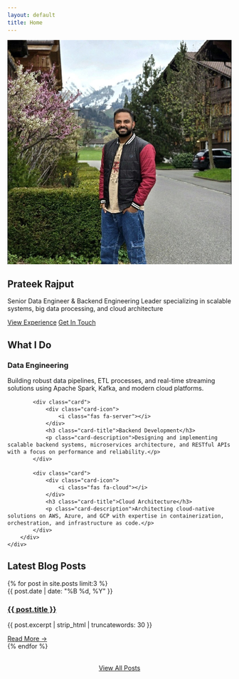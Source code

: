 ```yaml
---
layout: default
title: Home
---
```


<section class="hero">
    <div class="hero-container">
        <div class="hero-avatar">
            <img src="/assets/images/profile.jpg" 
                 alt="Prateek Rajput - Senior Data Engineer" 
                 class="hero-avatar-img"
                 onerror="this.onerror=null; this.src='https://github.com/prateek-217.png';">
            <i class="fas fa-user-circle" style="font-size: 150px; color: var(--primary-color); display: none;"></i>
        </div>
        <h1 class="hero-title">Prateek Rajput</h1>
        <p class="hero-subtitle">Senior Data Engineer & Backend Engineering Leader specializing in scalable systems, big data processing, and cloud architecture</p>
        <div class="hero-cta">
            <a href="/experience" class="btn btn-primary">View Experience</a>
            <a href="/contact" class="btn btn-outline">Get In Touch</a>
        </div>
    </div>
</section>

<section class="section">
    <div class="section-container">
        <h2 class="section-title">What I Do</h2>
        <div class="card-grid">
            <div class="card">
                <div class="card-icon">
                    <i class="fas fa-database"></i>
                </div>
                <h3 class="card-title">Data Engineering</h3>
                <p class="card-description">Building robust data pipelines, ETL processes, and real-time streaming solutions using Apache Spark, Kafka, and modern cloud platforms.</p>
            </div>
            
            <div class="card">
                <div class="card-icon">
                    <i class="fas fa-server"></i>
                </div>
                <h3 class="card-title">Backend Development</h3>
                <p class="card-description">Designing and implementing scalable backend systems, microservices architecture, and RESTful APIs with a focus on performance and reliability.</p>
            </div>
            
            <div class="card">
                <div class="card-icon">
                    <i class="fas fa-cloud"></i>
                </div>
                <h3 class="card-title">Cloud Architecture</h3>
                <p class="card-description">Architecting cloud-native solutions on AWS, Azure, and GCP with expertise in containerization, orchestration, and infrastructure as code.</p>
            </div>
        </div>
    </div>
</section>

<section class="section" style="background: var(--bg-secondary);">
    <div class="section-container">
        <h2 class="section-title">Latest Blog Posts</h2>
        <div class="post-grid">
            {% for post in site.posts limit:3 %}
            <article class="post-card">
                <div class="post-content">
                    <div class="post-meta">{{ post.date | date: "%B %d, %Y" }}</div>
                    <h3 class="post-title">
                        <a href="{{ post.url | relative_url }}">{{ post.title }}</a>
                    </h3>
                    <p class="post-excerpt">{{ post.excerpt | strip_html | truncatewords: 30 }}</p>
                    <a href="{{ post.url | relative_url }}" class="read-more">Read More →</a>
                </div>
            </article>
            {% endfor %}
        </div>
        <div style="text-align: center; margin-top: 2rem;">
            <a href="/blog" class="btn btn-primary">View All Posts</a>
        </div>
    </div>
</section>